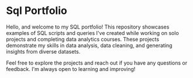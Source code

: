 # Sql Portfolio

Hello, and welcome to my SQL portfolio! This repository showcases examples of SQL scripts and queries I've created while working on solo projects and completing data analytics courses. These projects demonstrate my skills in data analysis, data cleaning, and generating insights from diverse datasets.  

Feel free to explore the projects and reach out if you have any questions or feedback. I'm always open to learning and improving!  

